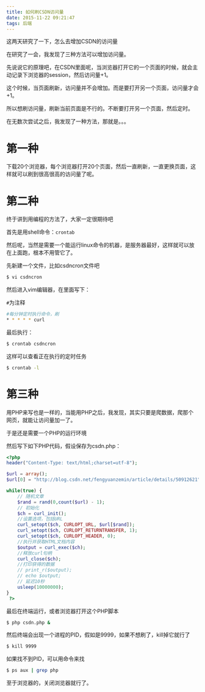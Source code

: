 ```yaml
---
title: 如何刷CSDN访问量
date: 2015-11-22 09:21:47
tags: 后端
---
```


这两天研究了一下，怎么去增加CSDN的访问量

在研究了一会，我发现了三种方法可以增加访问量。

先说说它的原理吧，在CSDN里面呢，当浏览器打开它的一个页面的时候，就会主动记录下浏览器的session，然后访问量+1。

这个时候，当页面刷新，访问量并不会增加。而是要打开另一个页面，访问量才会+1。

所以想刷访问量，刷新当前页面是不行的。不断要打开另一个页面，然后定时。

在无数次尝试之后，我发现了一种方法，那就是。。。

<!--more-->

# 第一种
下载20个浏览器，每个浏览器打开20个页面，然后一直刷新，一直更换页面，这样就可以刷到很高很高的访问量了呢。

# 第二种
终于讲到用编程的方法了，大家一定很期待吧

首先是用shell命令：`crontab`

然后呢，当然是需要一个能运行linux命令的机器，是服务器最好，这样就可以放在上面跑，根本不用管它了。

先新建一个文件，比如csdncron文件吧

```sh
$ vi csdncron
```
然后进入vim编辑器，在里面写下：

`#`为注释

```sh
#每分钟定时执行命令，刷
* * * * * curl 
```
最后执行：

```sh
$ crontab csdncron
```
这样可以查看正在执行的定时任务

```sh
$ crontab -l
```


# 第三种
用PHP来写也是一样的，当能用PHP之后，我发现，其实只要是爬数据，爬那个网页，就能让访问量加一了。

于是还是需要一个PHP的运行环境

然后写下如下PHP代码，假设保存为csdn.php：

```php
<?php
header("Content-Type: text/html;charset=utf-8");

$url = array();
$url[0] = "http://blog.csdn.net/fengyuanzemin/article/details/50912621";

while(true) {
	// 随机文章
	$rand = rand(0,count($url) - 1);
	// 初始化
	$ch = curl_init();
	//设置选项，包括URL
	curl_setopt($ch, CURLOPT_URL, $url[$rand]);
	curl_setopt($ch, CURLOPT_RETURNTRANSFER, 1);
	curl_setopt($ch, CURLOPT_HEADER, 0);
	//执行并获取HTML文档内容
	$output = curl_exec($ch);
	//释放curl句柄
	curl_close($ch);
	//打印获得的数据
	// print_r($output);
	// echo $output;
	// 延迟10秒
	usleep(10000000);
}
 ?>
```

最后在终端运行，或者浏览器打开这个PHP脚本

```sh
$ php csdn.php &
```
然后终端会出现一个进程的PID，假如是9999，如果不想刷了，kill掉它就行了

```sh
$ kill 9999
```
如果找不到PID，可以用命令来找

```sh
$ ps aux | grep php
```

至于浏览器的，关闭浏览器就行了。
